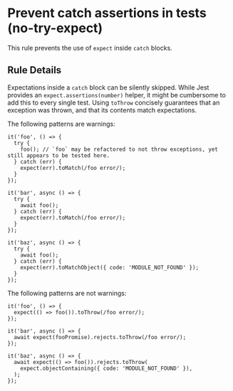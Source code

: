 Prevent catch assertions in tests (no-try-expect)
=================================================

This rule prevents the use of `expect` inside `catch` blocks.

Rule Details
------------

Expectations inside a `catch` block can be silently skipped. While Jest provides an `expect.assertions(number)` helper, it might be cumbersome to add this to every single test. Using `toThrow` concisely guarantees that an exception was thrown, and that its contents match expectations.

The following patterns are warnings:

    it('foo', () => {
      try {
        foo(); // `foo` may be refactored to not throw exceptions, yet still appears to be tested here.
      } catch (err) {
        expect(err).toMatch(/foo error/);
      }
    });

    it('bar', async () => {
      try {
        await foo();
      } catch (err) {
        expect(err).toMatch(/foo error/);
      }
    });

    it('baz', async () => {
      try {
        await foo();
      } catch (err) {
        expect(err).toMatchObject({ code: 'MODULE_NOT_FOUND' });
      }
    });

The following patterns are not warnings:

    it('foo', () => {
      expect(() => foo()).toThrow(/foo error/);
    });

    it('bar', async () => {
      await expect(fooPromise).rejects.toThrow(/foo error/);
    });

    it('baz', async () => {
      await expect(() => foo()).rejects.toThrow(
        expect.objectContaining({ code: 'MODULE_NOT_FOUND' }),
      );
    });
